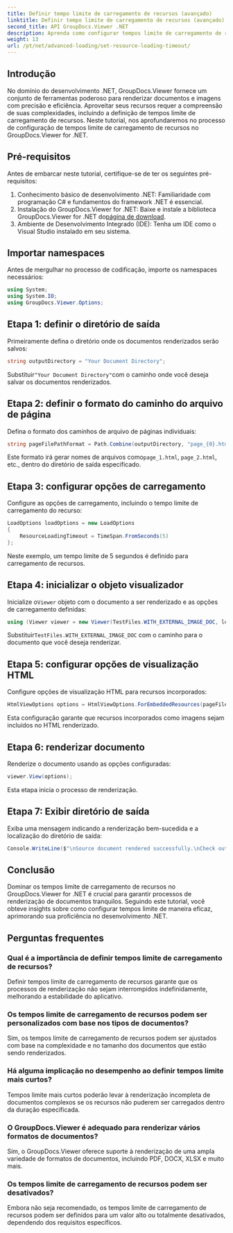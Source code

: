 ```yaml
---
title: Definir tempo limite de carregamento de recursos (avançado)
linktitle: Definir tempo limite de carregamento de recursos (avançado)
second_title: API GroupDocs.Viewer .NET
description: Aprenda como configurar tempos limite de carregamento de recursos no GroupDocs.Viewer for .NET com eficiência. Domine a renderização de documentos com precisão e estabilidade.
weight: 13
url: /pt/net/advanced-loading/set-resource-loading-timeout/
---
```

## Introdução
No domínio do desenvolvimento .NET, GroupDocs.Viewer fornece um conjunto de ferramentas poderoso para renderizar documentos e imagens com precisão e eficiência. Aproveitar seus recursos requer a compreensão de suas complexidades, incluindo a definição de tempos limite de carregamento de recursos. Neste tutorial, nos aprofundaremos no processo de configuração de tempos limite de carregamento de recursos no GroupDocs.Viewer for .NET.
## Pré-requisitos
Antes de embarcar neste tutorial, certifique-se de ter os seguintes pré-requisitos:
1. Conhecimento básico de desenvolvimento .NET: Familiaridade com programação C# e fundamentos do framework .NET é essencial.
2.  Instalação do GroupDocs.Viewer for .NET: Baixe e instale a biblioteca GroupDocs.Viewer for .NET do[página de download](https://releases.groupdocs.com/viewer/net/).
3. Ambiente de Desenvolvimento Integrado (IDE): Tenha um IDE como o Visual Studio instalado em seu sistema.

## Importar namespaces
Antes de mergulhar no processo de codificação, importe os namespaces necessários:
```csharp
using System;
using System.IO;
using GroupDocs.Viewer.Options;
```

## Etapa 1: definir o diretório de saída
Primeiramente defina o diretório onde os documentos renderizados serão salvos:
```csharp
string outputDirectory = "Your Document Directory";
```
 Substituir`"Your Document Directory"`com o caminho onde você deseja salvar os documentos renderizados.
## Etapa 2: definir o formato do caminho do arquivo de página
Defina o formato dos caminhos de arquivo de páginas individuais:
```csharp
string pageFilePathFormat = Path.Combine(outputDirectory, "page_{0}.html");
```
 Este formato irá gerar nomes de arquivos como`page_1.html`, `page_2.html`, etc., dentro do diretório de saída especificado.
## Etapa 3: configurar opções de carregamento
Configure as opções de carregamento, incluindo o tempo limite de carregamento do recurso:
```csharp
LoadOptions loadOptions = new LoadOptions
{
    ResourceLoadingTimeout = TimeSpan.FromSeconds(5)
};
```
Neste exemplo, um tempo limite de 5 segundos é definido para carregamento de recursos.
## Etapa 4: inicializar o objeto visualizador
 Inicialize o`Viewer` objeto com o documento a ser renderizado e as opções de carregamento definidas:
```csharp
using (Viewer viewer = new Viewer(TestFiles.WITH_EXTERNAL_IMAGE_DOC, loadOptions))
```
 Substituir`TestFiles.WITH_EXTERNAL_IMAGE_DOC` com o caminho para o documento que você deseja renderizar.
## Etapa 5: configurar opções de visualização HTML
Configure opções de visualização HTML para recursos incorporados:
```csharp
HtmlViewOptions options = HtmlViewOptions.ForEmbeddedResources(pageFilePathFormat);
```
Esta configuração garante que recursos incorporados como imagens sejam incluídos no HTML renderizado.
## Etapa 6: renderizar documento
Renderize o documento usando as opções configuradas:
```csharp
viewer.View(options);
```
Esta etapa inicia o processo de renderização.
## Etapa 7: Exibir diretório de saída
Exiba uma mensagem indicando a renderização bem-sucedida e a localização do diretório de saída:
```csharp
Console.WriteLine($"\nSource document rendered successfully.\nCheck output in {outputDirectory}.");
```

## Conclusão
Dominar os tempos limite de carregamento de recursos no GroupDocs.Viewer for .NET é crucial para garantir processos de renderização de documentos tranquilos. Seguindo este tutorial, você obteve insights sobre como configurar tempos limite de maneira eficaz, aprimorando sua proficiência no desenvolvimento .NET.
## Perguntas frequentes
### Qual é a importância de definir tempos limite de carregamento de recursos?
Definir tempos limite de carregamento de recursos garante que os processos de renderização não sejam interrompidos indefinidamente, melhorando a estabilidade do aplicativo.
### Os tempos limite de carregamento de recursos podem ser personalizados com base nos tipos de documentos?
Sim, os tempos limite de carregamento de recursos podem ser ajustados com base na complexidade e no tamanho dos documentos que estão sendo renderizados.
### Há alguma implicação no desempenho ao definir tempos limite mais curtos?
Tempos limite mais curtos poderão levar à renderização incompleta de documentos complexos se os recursos não puderem ser carregados dentro da duração especificada.
### O GroupDocs.Viewer é adequado para renderizar vários formatos de documentos?
Sim, o GroupDocs.Viewer oferece suporte à renderização de uma ampla variedade de formatos de documentos, incluindo PDF, DOCX, XLSX e muito mais.
### Os tempos limite de carregamento de recursos podem ser desativados?
Embora não seja recomendado, os tempos limite de carregamento de recursos podem ser definidos para um valor alto ou totalmente desativados, dependendo dos requisitos específicos.